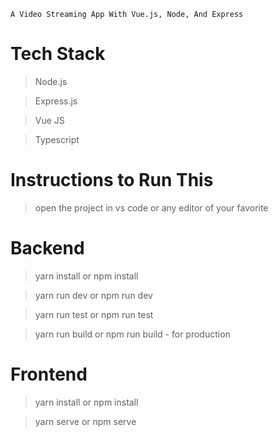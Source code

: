 `A Video Streaming App With Vue.js, Node, And Express`

# Tech Stack

> Node.js

> Express.js 

> Vue JS

> Typescript

# Instructions to Run This

> open the project in vs code or any editor of your favorite

# Backend

> yarn install or npm install

> yarn run dev or npm run dev

> yarn run test or npm run test

> yarn run build or npm run build - for production

# Frontend

> yarn install or npm install

> yarn serve or npm serve
